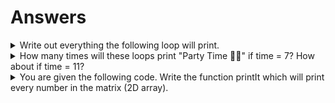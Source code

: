 # Answers

<details>
  <summary> Write out everything the following loop will print.</summary>
  
  ## With `break`
  1. Green light
  2. Green light
  3. Red light
  
  ## With `continue`
  1. Green light
  2. Green light
  3. Red light
  4. Green light
  5. Green light
  
</details>

<details>
  <summary> How many times will these loops print "Party Time 💃🕺" if time = 7? How about if time = 11?</summary>
  
  ## time = 7
  Both loops will print "Party Time 💃🕺" four times.
  
  ## time = 11
  The while loop will not print anything but the do while loop will print "Party Time 💃🕺" once.
  
</details>

<details>
  <summary> You are given the following code. Write the function printIt which will print every number in the matrix (2D array).</summary>
  
  ```javascript
  function printIt(matrix) {
    for (let i = 0; i < matrix.length; i++) {
      for (let j = 0; j < matrix[i].length; j++) {
        console.log(matrix[i][j])
      }
    }
  }
  ```

</details>
